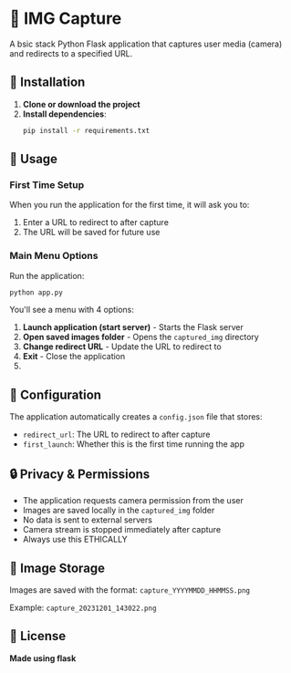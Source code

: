 # 🎯 IMG Capture

A bsic stack Python Flask application that captures user media (camera) and redirects to a specified URL. 

## 🚀 Installation

1. **Clone or download the project**
2. **Install dependencies**:
   ```bash
   pip install -r requirements.txt
   ```

## 📱 Usage

### First Time Setup
When you run the application for the first time, it will ask you to:
1. Enter a URL to redirect to after capture
2. The URL will be saved for future use

### Main Menu Options

Run the application:
```bash
python app.py
```

You'll see a menu with 4 options:

1. **Launch application (start server)** - Starts the Flask server
2. **Open saved images folder** - Opens the `captured_img` directory
3. **Change redirect URL** - Update the URL to redirect to
4. **Exit** - Close the application
5. 
## 🔧 Configuration

The application automatically creates a `config.json` file that stores:
- `redirect_url`: The URL to redirect to after capture
- `first_launch`: Whether this is the first time running the app

## 🔒 Privacy & Permissions

- The application requests camera permission from the user
- Images are saved locally in the `captured_img` folder
- No data is sent to external servers
- Camera stream is stopped immediately after capture
- Always use this ETHICALLY 

## 📸 Image Storage

Images are saved with the format: `capture_YYYYMMDD_HHMMSS.png`

Example: `capture_20231201_143022.png`

## 📝 License



**Made using flask**
